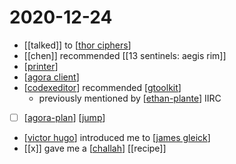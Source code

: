 # 2020-12-24

- [[talked]] to [[thor ciphers]]
- [[chen]] recommended [[13 sentinels: aegis rim]]
- [[printer]]
- [[agora client]]
- [[codexeditor]] recommended [[gtoolkit]]
  - previously mentioned by [[ethan-plante]] IIRC
- [ ] [[agora-plan]] [[jump]]
- [[victor hugo]] introduced me to [[james gleick]]
- [[x]] gave me a [[challah]] [[recipe]]

[//begin]: # "Autogenerated link references for markdown compatibility"
[thor ciphers]: ../thor-ciphers "Thor Ciphers"
[printer]: ../printer "Printer"
[agora client]: ../agora-client "Agora Client"
[codexeditor]: ../codexeditor "Codexeditor"
[gtoolkit]: ../gtoolkit "Gtoolkit"
[ethan-plante]: ../ethan-plante "Ethan Plante"
[agora-plan]: ../agora-plan "Agora Plan"
[jump]: ../jump "Jump"
[victor hugo]: ../victor-hugo "Victor Hugo"
[james gleick]: ../james-gleick "James Gleick"
[challah]: ../challah "Challah"
[//end]: # "Autogenerated link references"